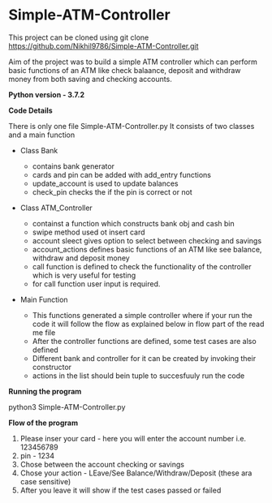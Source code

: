 # Simple-ATM-Controller

This project can be cloned using git clone https://github.com/Nikhil9786/Simple-ATM-Controller.git

Aim of the project was to build a simple ATM controller which can perform basic functions of an ATM like check balaance, deposit and withdraw money from both saving and checking accounts.

**Python version - 3.7.2**

**Code Details**

There is only one file Simple-ATM-Controller.py
It consists of two classes and a main function
* Class Bank
  * contains bank generator
  * cards and pin can be added with add_entry functions
  * update_account is used to update balances
  * check_pin checks the if the pin is correct or not

* Class ATM_Controller
  * containst a function which constructs bank obj and cash bin
  * swipe method used ot insert card
  * account sleect gives option to select between checking and savings
  * account_actions defines basic functions of an ATM like see balance, withdraw and deposit money
  * call function is defined to check the functionality of the controller which is very useful for testing
  * for call function user input is required.
 
* Main Function
  * This functions generated a simple controller where if your run the code it will follow the flow as explained below in flow part of the read me file
  * After the controller functions are defined, some test cases are also defined
  * Different bank and controller for it can be created by invoking their constructor
  * actions in the list should bein tuple to succesfuuly run the code

**Running the program**

python3 Simple-ATM-Controller.py

**Flow of the program**

1. Please inser your card - here you will enter the account number i.e. 123456789
2. pin - 1234
3. Chose between the account checking or savings
4. Chose your action - LEave/See Balance/Withdraw/Deposit (these ara case sensitive)
5. After you leave it will show if the test cases passed or failed
